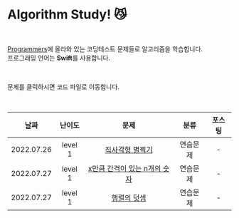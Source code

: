 # Algorithm Study! 😼

</br>

[Programmers](https://programmers.co.kr/)에 올라와 있는 코딩테스트 문제들로 알고리즘을 학습합니다.  
프로그래밍 언어는 **Swift**를 사용합니다.

</br>

문제를 클릭하시면 코드 파일로 이동합니다.

</br>

| **날짜**     | **난이도** | **문제**                                                                                                                                                                                                          | **분류** | **포스팅** |
|:----------:|:-------:|:---------------------------------------------------------------------------------------------------------------------------------------------------------------------------------------------------------------:|:------:|:-------:|
| 2022.07.26 | level 1 | [직사각형 별찍기](https://github.com/2dubu/AlgorithmStudy/blob/main/programmers/level_1/%EC%A7%81%EC%82%AC%EA%B0%81%ED%98%95%20%EB%B3%84%EC%B0%8D%EA%B8%B0.md)                                                         | 연습문제   | -       |
| 2022.07.27 | level 1 | [x만큼 간격이 있는 n개의 숫자](https://github.com/2dubu/AlgorithmStudy/blob/main/programmers/level_1/x%EB%A7%8C%ED%81%BC%20%EA%B0%84%EA%B2%A9%EC%9D%B4%20%EC%9E%88%EB%8A%94%20n%EA%B0%9C%EC%9D%98%20%EC%88%AB%EC%9E%90.md) | 연습문제   | -       |
| 2022.07.27 | level 1 | [행렬의 덧셈](https://github.com/2dubu/AlgorithmStudy/blob/main/programmers/level_1/%ED%96%89%EB%A0%AC%EC%9D%98%20%EB%8D%A7%EC%85%88)                                                                                | 연습문제   | -       |

